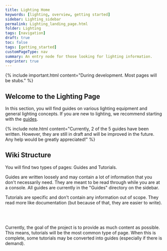 ```yaml
---
title: Lighting Home
keywords: [lighting, overview, getting started]
sidebar: Lighting_sidebar
permalink: Lighting_landing_page.html
folder: Lighting
tags: [navigation]
draft: true
toc: false
tags: [getting_started]
customPageType: nav
summary: An entry node for those looking for lighting information.
noprinter: true
---
```



{% include important.html content="During development. Most pages will be stubs." %}
## Welcome to the Lighting Page

In this section, you will find guides on various lighting equipment and general lighting concepts. If you are new to lighting, we recommend starting with the [guides](./Lighting_level_0.html).

{% include note.html content="Currently, 2 of the 5 guides have been written. However, they are still in draft and will be improved in the future. Any help would be greatly appreciated!" %}


## Wiki Structure
You will find two types of pages: Guides and Tutorials.

Guides are written loosely and may contain a lot of information that you don't necessarily need. They are meant to be read through while you are at a console. All guides are currently in the "Guides" directory on the sidebar.

Tutorials are specific and don't contain any information out of scope. They read more like documentation (but because of that, they are easier to write).

<br><br>

Currently, the goal of the project is to provide as much content as possible. This means, tutorials will be the most common type of page. When this is complete, some tutorials may be converted into guides (especially if there is demand).